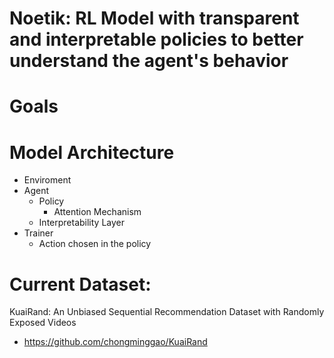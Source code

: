 # Noetik: RL Model with transparent and interpretable policies to better understand the agent's behavior

# Goals

# Model Architecture

- Enviroment
- Agent
  - Policy
    - Attention Mechanism
  - Interpretability Layer
- Trainer
  - Action chosen in the policy
  
# Current Dataset:
KuaiRand: An Unbiased Sequential Recommendation Dataset with Randomly Exposed Videos
  - https://github.com/chongminggao/KuaiRand
